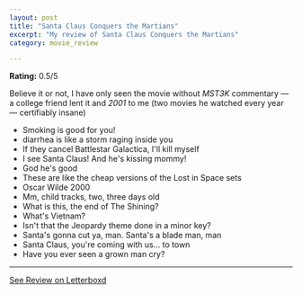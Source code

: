 ```yaml
---
layout: post
title: "Santa Claus Conquers the Martians"
excerpt: "My review of Santa Claus Conquers the Martians"
category: movie_review

---
```


**Rating:** 0.5/5

Believe it or not, I have only seen the movie without <i>MST3K</i> commentary — a college friend lent it and <i>2001</i> to me (two movies he watched every year — certifiably insane)

* Smoking is good for you!
* diarrhea is like a storm raging inside you
* If they cancel Battlestar Galactica, I'll kill myself
* I see Santa Claus! And he's kissing mommy!
* God he's good
* These are like the cheap versions of the Lost in Space sets
* Oscar Wilde 2000
* Mm, child tracks, two, three days old
* What is this, the end of The Shining?
* What's Vietnam?
* Isn't that the Jeopardy theme done in a minor key?
* Santa's gonna cut ya, man. Santa's a blade man, man
* Santa Claus, you're coming with us... to town
* Have you ever seen a grown man cry?

<hr>

[See Review on Letterboxd](https://boxd.it/4SlhU1)
